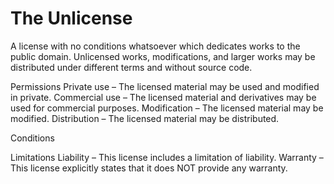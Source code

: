 The Unlicense
=============

A license with no conditions whatsoever which dedicates works to the public domain. Unlicensed works, modifications, and
larger works may be distributed under different terms and without source code.

Permissions
Private use – The licensed material may be used and modified in private.
Commercial use – The licensed material and derivatives may be used for commercial purposes.
Modification – The licensed material may be modified.
Distribution – The licensed material may be distributed.

Conditions

Limitations
Liability – This license includes a limitation of liability.
Warranty – This license explicitly states that it does NOT provide any warranty.
